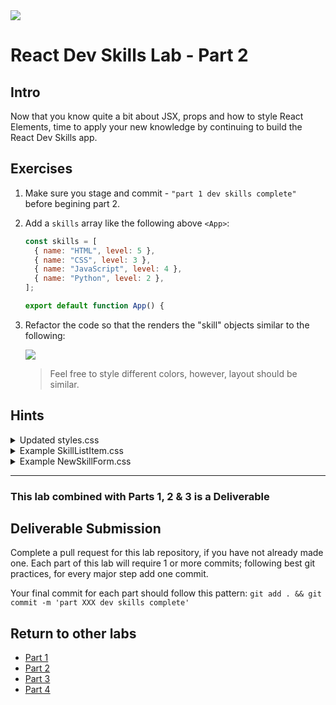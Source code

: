 <img src="https://i.imgur.com/pg98OTd.png">

# React Dev Skills Lab - Part 2

## Intro

Now that you know quite a bit about JSX, props and how to style React Elements, time to apply your new knowledge by continuing to build the React Dev Skills app.

## Exercises

1. Make sure you stage and commit - `"part 1 dev skills complete"` before begining part 2.

2. Add a `skills` array like the following above `<App>`:

    ```jsx
    const skills = [
      { name: "HTML", level: 5 },
      { name: "CSS", level: 3 },
      { name: "JavaScript", level: 4 },
      { name: "Python", level: 2 },
    ];

    export default function App() {
    ```

3. Refactor the code so that the renders the "skill" objects similar to the following:

    <img src="https://i.imgur.com/z1ZMjrG.png">

    > Feel free to style different colors, however, layout should be similar.


## Hints

<details><summary>Updated styles.css</summary>
<p>

```css
.App {
  font-family: sans-serif;
  text-align: center;
  display: flex;
  flex-direction: column;
  align-items: center;
}

.padding-0 {
  padding: 0;
}

.teal-text {
  color: teal;
}
```

</p>
</details>

<details><summary>Example SkillListItem.css</summary>
<p>

```css
.SkillListItem {
  display: flex;
  justify-content: space-between;
  align-items: center;
  margin: 0.5rem;
  padding: 0.2rem 0.6rem;
  border: 0.2rem solid coral;
  border-radius: 0.3rem;
  list-style: none;
  color: teal;
  font-size: 1rem;
  font-weight: bold;
}

.SkillListItem > .level {
  margin-left: 5rem;
  padding: 0.3rem 0.8rem;
  color: white;
  background-color: teal;
  border-radius: 0.8rem;
  font-size: 0.8rem;
  font-weight: normal;
}
```

</p>
</details>

<details><summary>Example NewSkillForm.css</summary>
<p>

```css
.NewSkillForm {
  display: grid;
  grid-template-columns: auto auto;
  gap: 1rem;
  align-items: center;
  font-size: 1rem;
  font-weight: bold;
  color: teal;
  text-align: left;
  border: 0.2rem solid coral;
  border-radius: 0.3rem;
  padding: 1rem;
}

.NewSkillForm > input,
.NewSkillForm > select {
  font-size: 1rem;
  font-weight: bold;
  color: teal;
  padding: 0.2rem;
  border: 0.2rem solid coral;
  border-radius: 0.3rem;
  outline: none;
}

.NewSkillForm > button {
  grid-column: span 2;
  font-size: 1rem;
  font-weight: bold;
  color: white;
  padding: 0.2rem;
  background-color: teal;
  border: 0.2rem solid teal;
  border-radius: 0.3rem;
}
```

</p>
</details>

---

### This lab combined with Parts 1, 2 & 3 is a Deliverable

## Deliverable Submission

Complete a pull request for this lab repository, if you have not already made one. Each part of this lab will require 1 or more commits; following best git practices, for every major step add one commit. 

Your final commit for each part should follow this pattern: 
`git add . && git commit -m 'part XXX dev skills complete'`

## Return to other labs
- [Part 1](../README.md)
- [Part 2](./dev-skills-part2.md) 
- [Part 3](./dev-skills-part3.md) 
- [Part 4](./dev-skills-part4.md) 